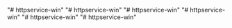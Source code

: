 "# httpservice-win" 
"# httpservice-win" 
"# httpservice-win" 
"# httpservice-win" 
"# httpservice-win" 
"# httpservice-win" 
